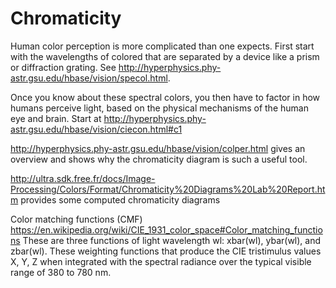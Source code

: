 # Chromaticity

Human color perception is more complicated than one expects.  First start
with the wavelengths of colored that are separated by a device like a prism
or diffraction grating.  See
http://hyperphysics.phy-astr.gsu.edu/hbase/vision/specol.html.

Once you know about these spectral colors, you then have to factor in how
humans perceive light, based on the physical mechanisms of the human eye
and brain.  Start at http://hyperphysics.phy-astr.gsu.edu/hbase/vision/ciecon.html#c1

http://hyperphysics.phy-astr.gsu.edu/hbase/vision/colper.html
gives an overview and shows why the chromaticity diagram is such a useful
tool.

http://ultra.sdk.free.fr/docs/Image-Processing/Colors/Format/Chromaticity%20Diagrams%20Lab%20Report.htm
provides some computed chromaticity diagrams

Color matching functions (CMF)
https://en.wikipedia.org/wiki/CIE_1931_color_space#Color_matching_functions
These are three functions of light wavelength wl:  xbar(wl), ybar(wl), and
zbar(wl).  These weighting functions that produce the CIE tristimulus
values X, Y, Z when integrated with the spectral radiance over the typical
visible range of 380 to 780 nm.
